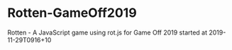# Rotten-GameOff2019
Rotten - A JavaScript game using rot.js for Game Off 2019 started at 2019-11-29T0916+10
